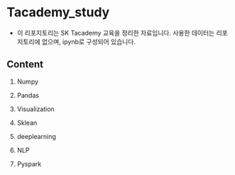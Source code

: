 # Tacademy_study

- 이 리포지토리는 SK Tacademy 교육을 정리한 자료입니다. 사용한 데이터는 리포지토리에 없으며, ipynb로 구성되어 있습니다.

## Content

1. Numpy

2. Pandas

3. Visualization

4. Sklean

5. deeplearning

6. NLP

7. Pyspark